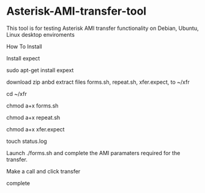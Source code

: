 # Asterisk-AMI-transfer-tool

This tool is for testing Asterisk AMI transfer functionality on Debian, Ubuntu, Linux desktop enviroments 


How To Install

Install expect

sudo apt-get install expext

download zip anbd extract files forms.sh, repeat.sh, xfer.expect, to ~/xfr

cd ~/xfr

chmod a+x forms.sh

chmod a+x repeat.sh

chmod a+x xfer.expect

touch status.log

Launch ./forms.sh and complete the AMI paramaters required for the transfer.

Make a call and click transfer 

complete
